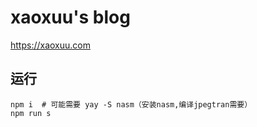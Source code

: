 # xaoxuu's blog

https://xaoxuu.com

## 运行
```shell
npm i  # 可能需要 yay -S nasm（安装nasm,编译jpegtran需要）
npm run s
```
